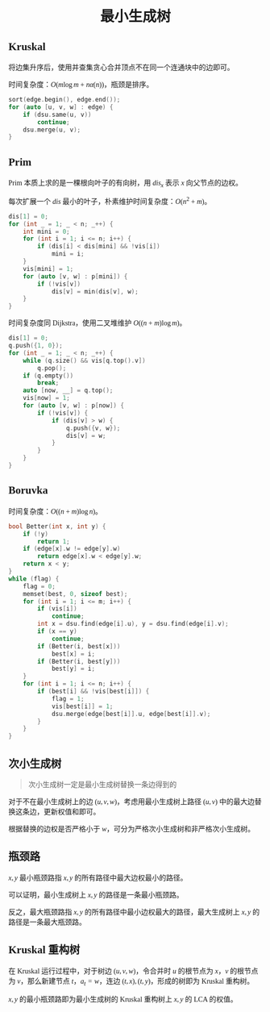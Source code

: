 <style>
 body {
  font-family: "楷体"
}
</style>

<h1><center>最小生成树</center></h1>

## Kruskal

将边集升序后，使用并查集贪心合并顶点不在同一个连通块中的边即可。

时间复杂度：$O(m\log m+n\alpha(n))$，瓶颈是排序。

```cpp
sort(edge.begin(), edge.end());
for (auto [u, v, w] : edge) {
    if (dsu.same(u, v))
        continue;
    dsu.merge(u, v);
}
```

## Prim

Prim 本质上求的是一棵根向叶子的有向树，用 $dis_x$ 表示 $x$ 向父节点的边权。

每次扩展一个 $dis$ 最小的叶子，朴素维护时间复杂度：$O(n^2+m)$。

```cpp
dis[1] = 0;
for (int _ = 1; _ < n; _++) {
    int mini = 0;
    for (int i = 1; i <= n; i++) {
        if (dis[i] < dis[mini] && !vis[i])
            mini = i;
    }
    vis[mini] = 1;
    for (auto [v, w] : p[mini]) {
        if (!vis[v])
            dis[v] = min(dis[v], w);
    }
}
```

时间复杂度同 Dijkstra，使用二叉堆维护 $O((n+m)\log m)$。

```cpp
dis[1] = 0;
q.push({1, 0});
for (int _ = 1; _ < n; _++) {
    while (q.size() && vis[q.top().v])
        q.pop();
    if (q.empty())
        break;
    auto [now, __] = q.top();
    vis[now] = 1;
    for (auto [v, w] : p[now]) {
        if (!vis[v]) {
            if (dis[v] > w) {
                q.push({v, w});
                dis[v] = w;
            }
        }
    }
}
```

## Boruvka

时间复杂度：$O((n+m)\log n)$。

```cpp
bool Better(int x, int y) {
    if (!y)
        return 1;
    if (edge[x].w != edge[y].w)
        return edge[x].w < edge[y].w;
    return x < y;
}
while (flag) {
    flag = 0;
    memset(best, 0, sizeof best);
    for (int i = 1; i <= m; i++) {
        if (vis[i])
            continue;
        int x = dsu.find(edge[i].u), y = dsu.find(edge[i].v);
        if (x == y)
            continue;
        if (Better(i, best[x]))
            best[x] = i;
        if (Better(i, best[y]))
            best[y] = i;
    }
    for (int i = 1; i <= n; i++) {
        if (best[i] && !vis[best[i]]) {
            flag = 1;
            vis[best[i]] = 1;
            dsu.merge(edge[best[i]].u, edge[best[i]].v);
        }
    }
}
```

## 次小生成树

> 次小生成树一定是最小生成树替换一条边得到的


对于不在最小生成树上的边 $(u,v,w)$，考虑用最小生成树上路径 $(u,v)$ 中的最大边替换这条边，更新权值和即可。

根据替换的边权是否严格小于 $w$，可分为严格次小生成树和非严格次小生成树。

## 瓶颈路

$x,y$ 最小瓶颈路指 $x,y$ 的所有路径中最大边权最小的路径。

可以证明，最小生成树上 $x,y$ 的路径是一条最小瓶颈路。

反之，最大瓶颈路指 $x,y$ 的所有路径中最小边权最大的路径，最大生成树上 $x,y$ 的路径是一条最大瓶颈路。

## Kruskal 重构树

在 Kruskal 运行过程中，对于树边 $(u,v,w)$，令合并时 $u$ 的根节点为 $x$，$v$ 的根节点为 $v$，那么新建节点 $t$，$a_t=w$，连边 $(t,x),(t,y)$，形成的树即为 Kruskal 重构树。

$x,y$ 的最小瓶颈路即为最小生成树的 Kruskal 重构树上 $x,y$ 的 LCA 的权值。